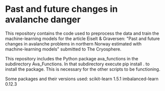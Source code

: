 # Past and future changes in avalanche danger
This repository contains the code used to preprocess the data and train the machine-learning models for the article Eiselt & Graversen: "Past and future changes in avalanche problems in northern Norway estimated with machine-learning models" submitted to The Cryosphere.

This repository includes the Python package ava_functions in the subdirectory Ava_Functions. In that subdirectory execute pip install . to install the package. This is necessary for the other scripts to be functioning.

Some packages and their versions used:
scikit-learn 1.5.1
imbalanced-learn 0.12.3
